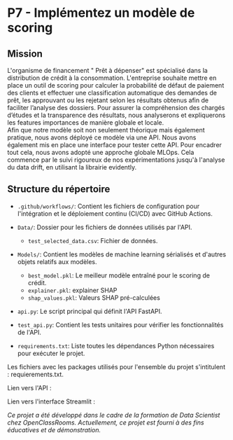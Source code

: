 # P7 - Implémentez un modèle de scoring

## Mission
L'organisme de financement " Prêt à dépenser" est spécialisé dans la distribution de crédit à la consommation. L'entreprise souhaite mettre en place un outil de scoring pour calculer la probabilité de défaut de paiement des clients et effectuer une classification automatique des demandes de prêt, les approuvant ou les rejetant selon les résultats obtenus afin de faciliter l’analyse des dossiers.
Pour assurer la compréhension des chargés d’études et la transparence des résultats, nous analyserons et expliquerons les features importances de manière globale et locale.  
Afin que notre modèle soit non seulement théorique mais également pratique, nous avons déployé ce modèle via une API. Nous avons également mis en place une interface pour tester cette API. 
Pour encadrer tout cela, nous avons adopté une approche globale MLOps. Cela commence par le suivi rigoureux de nos expérimentations jusqu'à l'analyse du data drift, en utilisant la librairie evidently. 

## Structure du répertoire

- `.github/workflows/`: Contient les fichiers de configuration pour l'intégration et le déploiement continu (CI/CD) avec GitHub Actions.
  
- `Data/`: Dossier pour les fichiers de données utilisés par l'API.
  - `test_selected_data.csv`: Fichier de données.  
  
- `Models/`: Contient les modèles de machine learning sérialisés et d'autres objets relatifs aux modèles.
  - `best_model.pkl`: Le meilleur modèle entraîné pour le scoring de crédit.
  - `explainer.pkl`: explainer SHAP 
  - `shap_values.pkl`: Valeurs SHAP pré-calculées  
  
- `api.py`: Le script principal qui définit l'API FastAPI.

- `test_api.py`: Contient les tests unitaires pour vérifier les fonctionnalités de l'API.

- `requirements.txt`: Liste toutes les dépendances Python nécessaires pour exécuter le projet.


Les fichiers avec les packages utilisés pour l'ensemble du projet s'intitulent : requierements.txt.  

Lien vers l'API : 

Lien vers l'interface Streamlit : 

*Ce projet a été développé dans le cadre de la formation de Data Scientist chez OpenClassRooms. Actuellement, ce projet est fourni à des fins éducatives et de démonstration.*